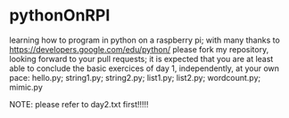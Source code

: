 # pythonOnRPI
learning how to program in python on a raspberry pi; with many thanks to
https://developers.google.com/edu/python/
please fork my repository, looking forward to your pull requests;
it is expected that you are at least able to conclude the basic exercices of day 1, independently, at your own pace: hello.py; string1.py; string2.py; list1.py; list2.py; wordcount.py; mimic.py

NOTE: please refer to day2.txt first!!!!!
